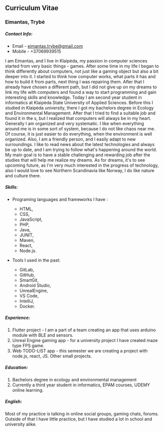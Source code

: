 ## Curriculum Vitae

### Eimantas, Trybė

##### Contact Info:

* Email - eimantas.trybe@gmail.com
* Mobile - +37069939515

I am Eimantas, and I live in Klaipėda, my passion in computer sciences
started from very basic things - games. After some time in my life I
began to think differently about computers, not just like a gaming object
but also a bit deeper into it. I started to think how computer works,
what parts it has and how to build it from parts, next thing I was
repairing them. After that I already have chosen a different path,
but I did not give up on my dreams to link my life with computers and
found a way to start programming and gain interesting skills and knowledge.
Today I am second year student in informatics at Klaipėda State University
of Applied Sciences. Before this I studied in Klaipėda university, there
I got my bachelors degree in Ecology and Environmental Management. After
that I tried to find a suitable job and found it in the s, but I
realized that computers will always be in my heart. Generally I am
organized and very systematic. I like when everything around me is in
some sort of system, because I do not like chaos near me. Of course, it
is just easier to do everything, when the environment is well organized.
Also, I am a friendly person, and I easily adapt to new surroundings.
I like to read news about the latest technologies and always be up to
date, and I am trying to follow what's happening around the world. My
main goal is to have a stable challenging and rewarding job after the
studies that will help me realize my dreams. As for dreams, it's to see
upcoming future, as I'm very much interested in the progress of technology,
also I would love to see Northern Scandinavia like Norway, I do like
nature and culture there.

##### Skills:

* Programing languages and frameworks I have :
    * HTML,
    * CSS,
    * JavaScript,
    * PHP,
    * Java,
    * JUNIT,
    * Maven,
    * React,
    * Node.js.

* Tools I used in the past:
    * GitLab,
    * GitHub,
    * SmartGit,
    * Android Studio,
    * UnrealEngine,
    * VS Code,
    * IntelliJ,
    * Docker.

##### Experience:

1. Flutter project - I am a part of a team creating an app that uses arduino module with BLE and sensors.
2. Unreal Engine gaming app - for a university project I have created maze type FPS game.
3. Web TODO-LIST app - this semester we are creating a project with node.js, react, JS. Other small projects.

##### Education:

1. Bachelors degree in ecology and environmental management
2. Currently a third year student in informatics, EPAM courses, UDEMY online learning.

##### English:

Most of my practice is talking in online social groups, gaming chats, forums.
Outside of that I have little practice, but I have studied a lot in school and university alike. 
